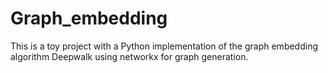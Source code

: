 # Graph_embedding


This is a toy project with a Python implementation of the graph embedding algorithm Deepwalk using networkx for graph generation. 

